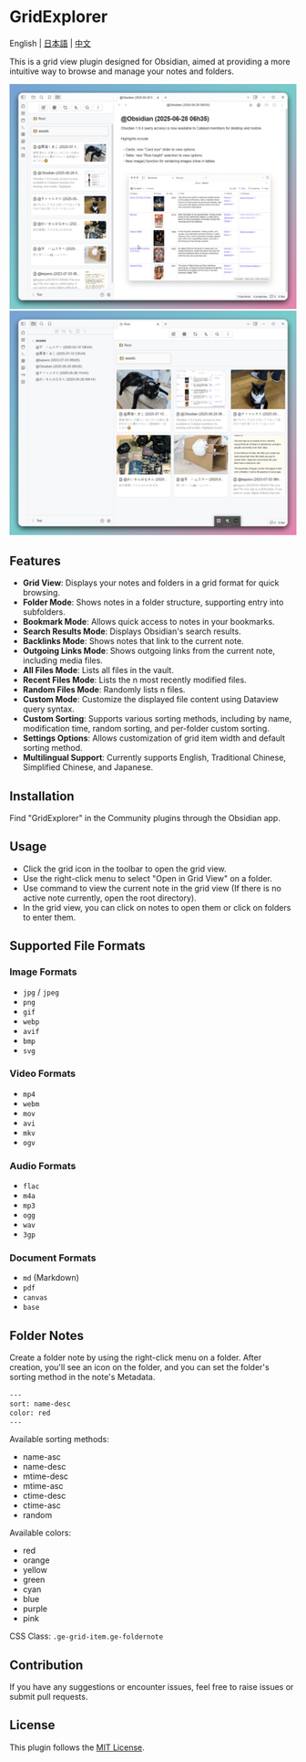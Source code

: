 # GridExplorer

English | [日本語](README_ja.md) | [中文](README_zhTW.md)

This is a grid view plugin designed for Obsidian, aimed at providing a more intuitive way to browse and manage your notes and folders.

![demo1](assets/demo1.png)
![demo2](assets/demo2.png)

## Features

- **Grid View**: Displays your notes and folders in a grid format for quick browsing.
- **Folder Mode**: Shows notes in a folder structure, supporting entry into subfolders.
- **Bookmark Mode**: Allows quick access to notes in your bookmarks.
- **Search Results Mode**: Displays Obsidian's search results.
- **Backlinks Mode**: Shows notes that link to the current note.
- **Outgoing Links Mode**: Shows outgoing links from the current note, including media files.
- **All Files Mode**: Lists all files in the vault.
- **Recent Files Mode**: Lists the n most recently modified files.
- **Random Files Mode**: Randomly lists n files.
- **Custom Mode**: Customize the displayed file content using Dataview query syntax.
- **Custom Sorting**: Supports various sorting methods, including by name, modification time, random sorting, and per-folder custom sorting.
- **Settings Options**: Allows customization of grid item width and default sorting method.
- **Multilingual Support**: Currently supports English, Traditional Chinese, Simplified Chinese, and Japanese.

## Installation

Find "GridExplorer" in the Community plugins through the Obsidian app.

## Usage

- Click the grid icon in the toolbar to open the grid view.
- Use the right-click menu to select "Open in Grid View" on a folder.
- Use command to view the current note in the grid view (If there is no active note currently, open the root directory).
- In the grid view, you can click on notes to open them or click on folders to enter them.

## Supported File Formats

### Image Formats
- `jpg` / `jpeg`
- `png`
- `gif`
- `webp`
- `avif`
- `bmp`
- `svg`

### Video Formats
- `mp4`
- `webm`
- `mov`
- `avi`
- `mkv`
- `ogv`

### Audio Formats
- `flac`
- `m4a`
- `mp3`
- `ogg`
- `wav`
- `3gp`

### Document Formats
- `md` (Markdown)
- `pdf`
- `canvas`
- `base`

## Folder Notes

Create a folder note by using the right-click menu on a folder. After creation, you'll see an icon on the folder, and you can set the folder's sorting method in the note's Metadata.

```
---
sort: name-desc
color: red
---
```

Available sorting methods:

- name-asc
- name-desc
- mtime-desc
- mtime-asc
- ctime-desc
- ctime-asc
- random

Available colors:

- red
- orange
- yellow
- green
- cyan
- blue
- purple
- pink

CSS Class: `.ge-grid-item.ge-foldernote`

## Contribution

If you have any suggestions or encounter issues, feel free to raise issues or submit pull requests.

## License

This plugin follows the [MIT License](LICENSE).
